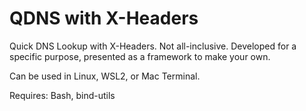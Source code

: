 # QDNS with X-Headers
Quick DNS Lookup with X-Headers. Not all-inclusive. Developed for a specific purpose, presented as a framework to make your own.

Can be used in Linux, WSL2, or Mac Terminal. 

Requires: Bash, bind-utils
